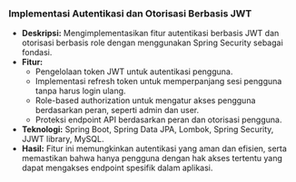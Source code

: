 ### Implementasi Autentikasi dan Otorisasi Berbasis JWT

- **Deskripsi:** Mengimplementasikan fitur autentikasi berbasis JWT dan otorisasi berbasis role dengan menggunakan Spring Security sebagai fondasi.
- **Fitur:** 
  - Pengelolaan token JWT untuk autentikasi pengguna.
  - Implementasi refresh token untuk memperpanjang sesi pengguna tanpa harus login ulang.
  - Role-based authorization untuk mengatur akses pengguna berdasarkan peran, seperti admin dan user.
  - Proteksi endpoint API berdasarkan peran dan otorisasi pengguna.
- **Teknologi:** Spring Boot, Spring Data JPA, Lombok, Spring Security, JJWT library, MySQL.
- **Hasil:** Fitur ini memungkinkan autentikasi yang aman dan efisien, serta memastikan bahwa hanya pengguna dengan hak akses tertentu yang dapat mengakses endpoint spesifik dalam aplikasi.


